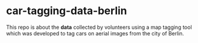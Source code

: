 # car-tagging-data-berlin
This repo is about the **data** collected by volunteers using a map tagging tool which was developed to tag cars on aerial images from the city of Berlin.
